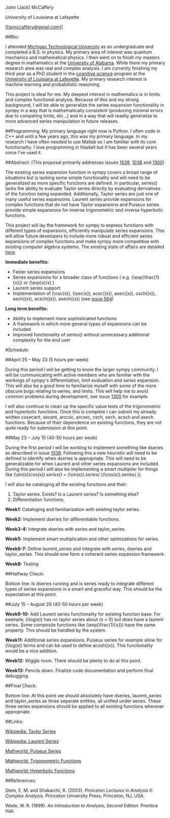 John (Jack)  McCaffery

University of Louisiana at Lafayette

[[jpmccaffery@gmail.com]]

##Bio: 

I attended [Michigan Technological University](http://www.mtu.edu) as an undergraduate and completed a B.S. In physics. My primary area of interest was quantum mechanics and mathematical physics. I then went on to finish my masters degree in mathematics at the [University of Alabama](http://www.ua.edu). While there my primary research area was real and complex analysis. I am currently finishing my third year as a PhD student in the [cognitive science](http://ics.louisiana.edu) program at the [University of Louisiana at Lafayette](http://www.louisiana.edu). My primary research interest is machine learning and probabilistic reasoning.

This project is ideal for me. My deepest interest in mathematics is in limits and complex functional analysis. Because of this and my strong background, I will be able to generalize the series expansion functionality in sympy in a way that is mathematically consistent (producing minimal errors due to competing limits, etc...) and in a way that will readily generalize to more advanced series manipulation in future releases.

##Programming: 
My primary language right now is Python. I often code in C++ and until a few years ago, this was my primary language. In my research I have often needed to use Matlab so I am familiar with its core functionality. I love programming in Haskell but it has been several years since I've used it.

##Abstract:
(This proposal primarily addresses issues [1639](http://code.google.com/p/sympy/issues/detail?id=1639&q=label%3ASeries&colspec=ID%20Type%20Status%20Priority%20Milestone%20Owner%20Summary%20Stars), [1038](http://code.google.com/p/sympy/issues/detail?id=1038&q=label%3ASeries&colspec=ID%20Type%20Status%20Priority%20Milestone%20Owner%20Summary%20Stars) and [1300](http://code.google.com/p/sympy/issues/detail?id=1300&q=label%3ASeries&colspec=ID%20Type%20Status%20Priority%20Milestone%20Owner%20Summary%20Stars)) 

The existing series expansion function in sympy covers a broad range of situations but is lacking some simple functionality and will need to be generalized as more specific functions are defined. In particular, series() lacks the ability to evaluate Taylor series directly by evaluating derivatives of the function being expanded. Additionally, Taylor series are just one of many useful series expansions. Laurent series provide expansions for complex functions that do not have Taylor expansions and Puiseux series provide simple expansions for inverse trigonometric and inverse hyperbolic functions.

This project will lay the framework for sympy to express functions with different types of expansions, efficiently manipulate series expansions. This will allow future developers to include more robust and efficient series expansions of complex functions and make sympy more competitive with existing computer algebra systems. The existing state of affairs are detailed [here](https://github.com/sympy/sympy/wiki/Function-expansions-and-series).

**Immediate benefits:** 

* Faster series expansions
* Series expansions for a broader class of functions ( e.g. \(\exp(\frac{1}{x})\) or \(\exp(x)/x\) )
* Laurent series support
* Implementation of \(\csc(x)\), \(\sec(x)\), acsc\((x)\), asec\((x)\), csch\((x)\), sech\((x)\), acsch\((x)\), asech\((x)\) (see [issue 564](http://code.google.com/p/sympy/issues/detail?id=564&can=5&colspec=ID%20Type%20Status%20Priority%20Milestone%20Owner%20Summary%20Stars))

**Long term benefits:**

* Ability to implement more sophisticated functions
* A framework in which more general types of expansions can be included
* Improved functionality of series() without unnecessary additional complexity for the end user

#Schedule:

##April 25 – May 23
(5 hours per week)

During this period I will be getting to know the larger sympy community. I will be communicating with active members who are familiar with the workings of sympy's differentiation, limit evaluation and series expansion. This will also be a good time to familiarize myself with some of the more obscure bugs relating to series, and limits. This will help me to avoid common problems during development, see issue [1300](http://code.google.com/p/sympy/issues/detail?id=1300&q=label%3ASeries&colspec=ID%20Type%20Status%20Priority%20Milestone%20Owner%20Summary%20Stars) for example.

I will also continue to clean up the specific value tests of the trigonometric and hyperbolic functions. Once this is complete I can submit my already written cosecant, secant, arccsc, arcsec, csch, sech, acsch and asech functions. Because of their dependence on existing functions, they are not quite ready for submission at this point.

##May 23 – July 15
(40-50 hours per week)

During the first period I will be working to implement something like dseries as described in issue [1038](http://code.google.com/p/sympy/issues/detail?id=1038&q=label%3ASeries&colspec=ID%20Type%20Status%20Priority%20Milestone%20Owner%20Summary%20Stars). Following this a new heuristic will need to be defined to identify when dseries is appropriate. This will need to be generalizable for when Laurent and other series expansions are included. During this period I will also be implementing a smart multiplier for things like \(\sin(x)*\cos(x)\).series() = \(\sin(x)\).series( )\(*\cos(x)\).series( )).

I will also be cataloging all the existing functions and their:

1. Taylor series. Exists? Is a Laurent series? Is something else?
2. Differentiation functions.


**Week1:** Cataloging and familiarization with existing taylor series.

**Week2:** Implement dseries for differentiable functions.

**Week3-4:** Integrate dseries with series and taylor_series. 

**Week5:** Implement smart multiplication and other optimzations for series.

**Week6-7:** Define laurent_series and integrate with series, dseries and taylor_series. This should now form a coherent series expansion framework.

**Week8:** Testing

##Halfway Check: 

Bottom line: Is dseries running and is series ready to integrate different types of series expansions in a smart and graceful way. This should be the expectation at this point.

##July 15 – August 26
(40-50 hours per week)

**Week9-10:** Add Laurent series functionality for existing function base. For example, \(\log(x)\) has no taylor series about \(x = 0\) but does have a laurent series. Some composite functions like \(\exp(\frac{1}{x})\) have the same property. This should be handled by the system.

**Week11:** Additional series expansions. Puiseux series for example allow for \(\log(x)\) terms and can be used to define acosh\((x)\). This functionality would be a nice addition.

**Week12:** Wiggle room. There should be plenty to do at this point.

**Week13:** Pencils down. Finalize code documentation and perform final debugging.


##Final Check: 

Bottom line: At this point we should absolutely have dseries, laurent_series and taylor_series as three separate entities, all unified under series. These three series expansions should be applied to all existing functions wherever appropriate.

##Links:

[Wikipedia: Taylor Series](http://en.wikipedia.org/wiki/Taylor_series)

[Wikipedia: Laurent Series](http://en.wikipedia.org/wiki/Laurent_series)

[Mathworld: Puiseux Series](http://mathworld.wolfram.com/PuiseuxSeries.html)

[Mathworld: Trigonometric Functions](http://mathworld.wolfram.com/TrigonometricFunctions.html)

[Mathworld: Hyperbolic Functions](http://mathworld.wolfram.com/HyperbolicFunctions.html)

##References:

Stein, E. M. and Shakarchi, R. (2003). _Princeton Lectures in Analysis II: Complex Analysis_. Princeton University Press, Princeton, NJ, USA.

Wade, W. R. (1999). _An Introduction to Analysis, Second Edition_. Prentice Hall.

